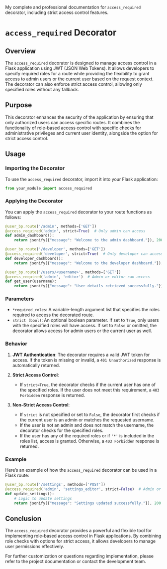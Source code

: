 My complete and professional documentation for  `access_required` decorator, including strict access control features.

# `access_required` Decorator

## Overview

The `access_required` decorator is designed to manage access control in a Flask application using JWT (JSON Web Tokens). It allows developers to specify required roles for a route while providing the flexibility to grant access to admin users or the current user based on the request context. The decorator can also enforce strict access control, allowing only specified roles without any fallback.

## Purpose

This decorator enhances the security of the application by ensuring that only authorized users can access specific routes. It combines the functionality of role-based access control with specific checks for administrative privileges and current user identity, alongside the option for strict access control.

## Usage

### Importing the Decorator

To use the `access_required` decorator, import it into your Flask application:

```python
from your_module import access_required
```

### Applying the Decorator

You can apply the `access_required` decorator to your route functions as follows:

```python
@user_bp.route('/admin', methods=['GET'])
@access_required('admin', strict=True)  # Only admin can access
def admin_dashboard():
    return jsonify({"message": "Welcome to the admin dashboard."}), 200

@user_bp.route('/developer', methods=['GET'])
@access_required('developer', strict=True)  # Only developer can access
def developer_dashboard():
    return jsonify({"message": "Welcome to the developer dashboard."}), 200

@user_bp.route('/users/<username>', methods=['GET'])
@access_required('admin', 'editor')  # Admin or editor can access
def get_user(username):
    return jsonify({"message": "User details retrieved successfully."}), 200
```

### Parameters

- `*required_roles`: A variable-length argument list that specifies the roles required to access the decorated route.
- `strict (bool)`: An optional boolean parameter. If set to `True`, only users with the specified roles will have access. If set to `False` or omitted, the decorator allows access for admin users or the current user as well.

### Behavior

1. **JWT Authentication**: The decorator requires a valid JWT token for access. If the token is missing or invalid, a `401 Unauthorized` response is automatically returned.

2. **Strict Access Control**:
   - If `strict=True`, the decorator checks if the current user has one of the specified roles. If the user does not meet this requirement, a `403 Forbidden` response is returned.

3. **Non-Strict Access Control**:
   - If `strict` is not specified or set to `False`, the decorator first checks if the current user is an admin or matches the requested username.
   - If the user is not an admin and does not match the username, the decorator checks for the specified roles.
   - If the user has any of the required roles or if `'*'` is included in the roles list, access is granted. Otherwise, a `403 Forbidden` response is returned.

### Example

Here’s an example of how the `access_required` decorator can be used in a Flask route:

```python
@user_bp.route('/settings', methods=['POST'])
@access_required('admin', 'settings_editor', strict=False)  # Admin or settings editor can access
def update_settings():
    # Logic to update settings
    return jsonify({"message": "Settings updated successfully."}), 200
```

## Conclusion

The `access_required` decorator provides a powerful and flexible tool for implementing role-based access control in Flask applications. By combining role checks with options for strict access, it allows developers to manage user permissions effectively.

For further customization or questions regarding implementation, please refer to the project documentation or contact the development team.
